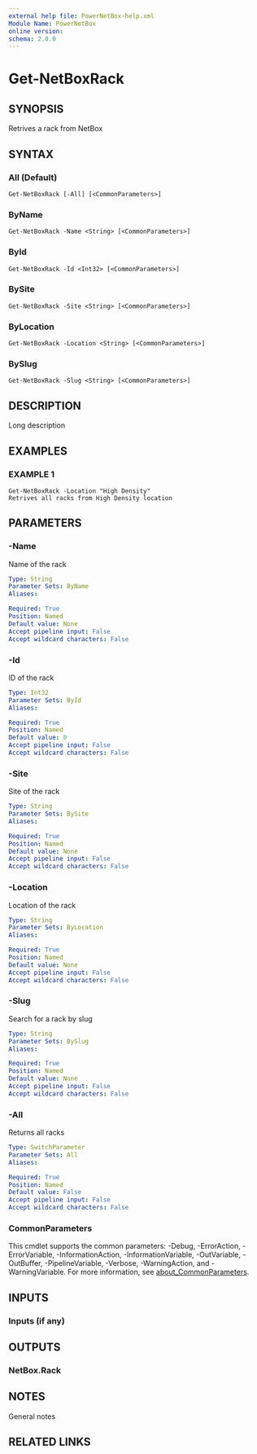 ```yaml
---
external help file: PowerNetBox-help.xml
Module Name: PowerNetBox
online version:
schema: 2.0.0
---
```


# Get-NetBoxRack

## SYNOPSIS
Retrives a rack from NetBox

## SYNTAX

### All (Default)
```
Get-NetBoxRack [-All] [<CommonParameters>]
```

### ByName
```
Get-NetBoxRack -Name <String> [<CommonParameters>]
```

### ById
```
Get-NetBoxRack -Id <Int32> [<CommonParameters>]
```

### BySite
```
Get-NetBoxRack -Site <String> [<CommonParameters>]
```

### ByLocation
```
Get-NetBoxRack -Location <String> [<CommonParameters>]
```

### BySlug
```
Get-NetBoxRack -Slug <String> [<CommonParameters>]
```

## DESCRIPTION
Long description

## EXAMPLES

### EXAMPLE 1
```
Get-NetBoxRack -Location "High Density"
Retrives all racks from High Density location
```

## PARAMETERS

### -Name
Name of the rack

```yaml
Type: String
Parameter Sets: ByName
Aliases:

Required: True
Position: Named
Default value: None
Accept pipeline input: False
Accept wildcard characters: False
```

### -Id
ID of the rack

```yaml
Type: Int32
Parameter Sets: ById
Aliases:

Required: True
Position: Named
Default value: 0
Accept pipeline input: False
Accept wildcard characters: False
```

### -Site
Site of the rack

```yaml
Type: String
Parameter Sets: BySite
Aliases:

Required: True
Position: Named
Default value: None
Accept pipeline input: False
Accept wildcard characters: False
```

### -Location
Location of the rack

```yaml
Type: String
Parameter Sets: ByLocation
Aliases:

Required: True
Position: Named
Default value: None
Accept pipeline input: False
Accept wildcard characters: False
```

### -Slug
Search for a rack by slug

```yaml
Type: String
Parameter Sets: BySlug
Aliases:

Required: True
Position: Named
Default value: None
Accept pipeline input: False
Accept wildcard characters: False
```

### -All
Returns all racks

```yaml
Type: SwitchParameter
Parameter Sets: All
Aliases:

Required: True
Position: Named
Default value: False
Accept pipeline input: False
Accept wildcard characters: False
```

### CommonParameters
This cmdlet supports the common parameters: -Debug, -ErrorAction, -ErrorVariable, -InformationAction, -InformationVariable, -OutVariable, -OutBuffer, -PipelineVariable, -Verbose, -WarningAction, and -WarningVariable. For more information, see [about_CommonParameters](http://go.microsoft.com/fwlink/?LinkID=113216).

## INPUTS

### Inputs (if any)
## OUTPUTS

### NetBox.Rack
## NOTES
General notes

## RELATED LINKS
